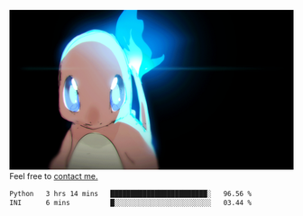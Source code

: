 [gif]: https://raw.githubusercontent.com/uysalserkan/uysalserkan/master/charmander-2.gif

![gif]
Feel free to [contact me.](mailto:uysalserkan08@gmail.com)
<!--
<div align="center">
<p>Profile Visitor Counter</p>
<img src="https://profile-counter.glitch.me/uysalserkan/count.svg" alt="hit counter" align="center">
</div>
-->
<!--START_SECTION:waka-->

```text
Python   3 hrs 14 mins   ████████████████████████░   96.56 %
INI      6 mins          █░░░░░░░░░░░░░░░░░░░░░░░░   03.44 %
```

<!--END_SECTION:waka-->

